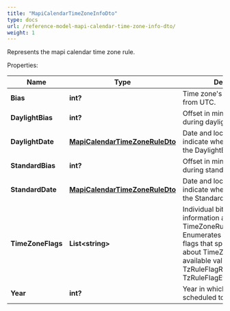```yaml
---
title: "MapiCalendarTimeZoneInfoDto"
type: docs
url: /reference-model-mapi-calendar-time-zone-info-dto/
weight: 1
---
```

Represents the mapi calendar time zone rule.             

Properties:

Name | Type | Description | Notes
---- | ---- | ----------- | -----
**Bias** | **int?** | Time zone&#39;s offset in minutes from UTC.              | 
**DaylightBias** | **int?** | Offset in minutes from lBias during daylight saving time.              | 
**DaylightDate** | [**MapiCalendarTimeZoneRuleDto**](/email/reference-model-mapi-calendar-time-zone-rule-dto/) | Date and local time that indicate when to begin using the DaylightBias.              | [optional] 
**StandardBias** | **int?** | Offset in minutes from lBias during standard time.              | 
**StandardDate** | [**MapiCalendarTimeZoneRuleDto**](/email/reference-model-mapi-calendar-time-zone-rule-dto/) | Date and local time that indicate when to begin using the StandardBias.              | [optional] 
**TimeZoneFlags** | **List&lt;string&gt;** | Individual bit flags that specify information about this TimeZoneRule.              Items: Enumerates the individual bit flags that specify information about TimeZoneRule Enum, available values: TzRuleFlagRecurCurrentTzReg, TzRuleFlagEffectiveTzReg | [optional] 
**Year** | **int?** | Year in which this rule is scheduled to take effect.              | 


